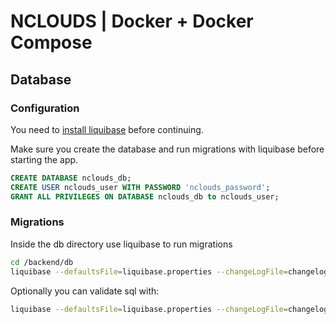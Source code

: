 # NCLOUDS | Docker + Docker Compose

## Database

### Configuration

You need to [install liquibase](https://docs.liquibase.com/install/home.html) before continuing.

Make sure you create the database and run migrations with liquibase before starting the app.

```sql
CREATE DATABASE nclouds_db;
CREATE USER nclouds_user WITH PASSWORD 'nclouds_password';
GRANT ALL PRIVILEGES ON DATABASE nclouds_db to nclouds_user;
```

### Migrations

Inside the db directory use liquibase to run migrations

```sh
cd /backend/db
liquibase --defaultsFile=liquibase.properties --changeLogFile=changelog.xml update
```

Optionally you can validate sql with:

```sh
liquibase --defaultsFile=liquibase.properties --changeLogFile=changelog.xml update
```
